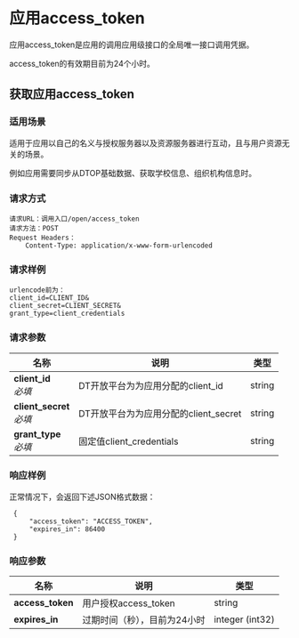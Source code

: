 # 应用access_token

应用access_token是应用的调用应用级接口的全局唯一接口调用凭据。

access_token的有效期目前为24个小时。

## 获取应用access_token

### 适用场景

适用于应用以自己的名义与授权服务器以及资源服务器进行互动，且与用户资源无关的场景。

例如应用需要同步从DTOP基础数据、获取学校信息、组织机构信息时。

### 请求方式

```
请求URL：调用入口/open/access_token
请求方法：POST
Request Headers：
    Content-Type: application/x-www-form-urlencoded
```

### 请求样例

```
urlencode前为：
client_id=CLIENT_ID&
client_secret=CLIENT_SECRET&
grant_type=client_credentials
```

### 请求参数

| 名称                 | 说明                                  | 类型            |
| -------------------- | ------------------------------------- | --------------- |
| **client_id**  <br>*必填* | DT开放平台为为应用分配的client_id                | string          |
| **client_secret**  <br>*必填* | DT开放平台为为应用分配的client_secret | string |
| **grant_type**  <br>*必填* | 固定值client_credentials | string |


### 响应样例

正常情况下，会返回下述JSON格式数据：

```
 {
     "access_token": "ACCESS_TOKEN",
     "expires_in": 86400
 }
```

### 响应参数

|名称|说明|类型|
|---|---|---|
|**access_token**|用户授权access_token|string|
|**expires_in**|过期时间（秒），目前为24小时|integer (int32)|

